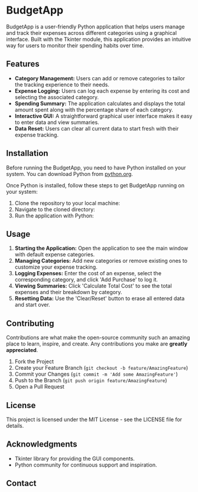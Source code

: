 # BudgetApp

BudgetApp is a user-friendly Python application that helps users manage and track their expenses across different categories using a graphical interface. Built with the Tkinter module, this application provides an intuitive way for users to monitor their spending habits over time.

## Features

- **Category Management:** Users can add or remove categories to tailor the tracking experience to their needs.
- **Expense Logging:** Users can log each expense by entering its cost and selecting the associated category.
- **Spending Summary:** The application calculates and displays the total amount spent along with the percentage share of each category.
- **Interactive GUI:** A straightforward graphical user interface makes it easy to enter data and view summaries.
- **Data Reset:** Users can clear all current data to start fresh with their expense tracking.

## Installation

Before running the BudgetApp, you need to have Python installed on your system. You can download Python from [python.org](https://www.python.org/downloads/).

Once Python is installed, follow these steps to get BudgetApp running on your system:

1. Clone the repository to your local machine:
2. Navigate to the cloned directory:
3. Run the application with Python:

## Usage

1. **Starting the Application:** Open the application to see the main window with default expense categories.
2. **Managing Categories:** Add new categories or remove existing ones to customize your expense tracking.
3. **Logging Expenses:** Enter the cost of an expense, select the corresponding category, and click 'Add Purchase' to log it.
4. **Viewing Summaries:** Click 'Calculate Total Cost' to see the total expenses and their breakdown by category.
5. **Resetting Data:** Use the 'Clear/Reset' button to erase all entered data and start over.

## Contributing

Contributions are what make the open-source community such an amazing place to learn, inspire, and create. Any contributions you make are **greatly appreciated**.

1. Fork the Project
2. Create your Feature Branch (`git checkout -b feature/AmazingFeature`)
3. Commit your Changes (`git commit -m 'Add some AmazingFeature'`)
4. Push to the Branch (`git push origin feature/AmazingFeature`)
5. Open a Pull Request

## License

This project is licensed under the MIT License - see the LICENSE file for details.

## Acknowledgments

- Tkinter library for providing the GUI components.
- Python community for continuous support and inspiration.

## Contact




